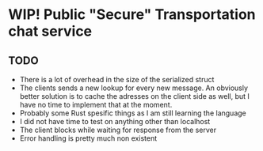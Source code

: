 # WIP! Public "Secure" Transportation chat service

## TODO
- There is a lot of overhead in the size of the serialized struct
- The clients sends a new lookup for every new message. An obviously better solution is to cache the adresses on the client side as well, but I have no time to implement that at the moment.
- Probably some Rust spesific things as I am still learning the language
- I did not have time to test on anything other than localhost
- The client blocks while waiting for response from the server
- Error handling is pretty much non existent
